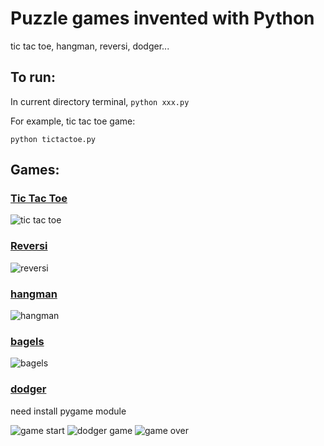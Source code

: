 # Puzzle games invented with Python
tic tac toe, hangman, reversi, dodger...

## To run:
In current directory terminal, ```python xxx.py```

For example, tic tac toe game:

```python tictactoe.py```

## Games:
### [Tic Tac Toe](/tictactoe.py)
![tic tac toe](/images/tictactoe.png)
### [Reversi](/reversi.py)
![reversi](/images/reversi.png)
### [hangman](/hangman.py)
![hangman](/images/hangman.png)
### [bagels](/bagels.py)
![bagels](/images/bagels.png)
### [dodger](/dodger/dodger.py)
need install pygame module

![game start](/images/dodger1.png) ![dodger game](/images/dodger2.png) ![game over](/images/dodger3.png)